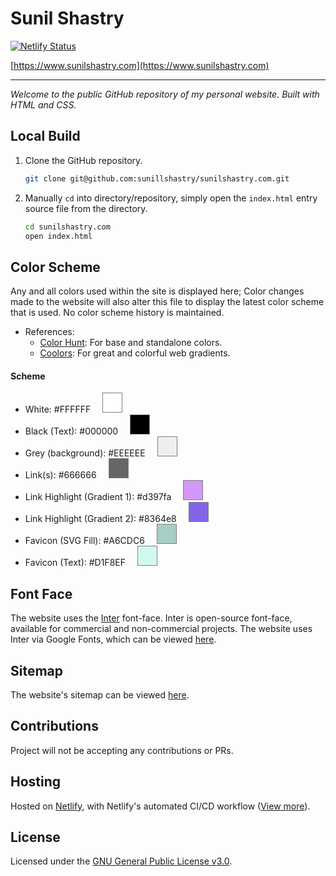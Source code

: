 # Sunil Shastry

[![Netlify Status](https://api.netlify.com/api/v1/badges/75a8326a-2d92-4226-9157-ae3bb777879e/deploy-status)](https://app.netlify.com/projects/sunilshastry/deploys)

[https://www.sunilshastry.com](https://www.sunilshastry.com)

---

_Welcome to the public GitHub repository of my personal website. Built with HTML and CSS._

## Local Build

1. Clone the GitHub repository.

   ```bash
   git clone git@github.com:sunillshastry/sunilshastry.com.git
   ```

2. Manually `cd` into directory/repository, simply open the `index.html` entry source file from the directory.

   ```bash
   cd sunilshastry.com
   open index.html
   ```

## Color Scheme

Any and all colors used within the site is displayed here; Color changes made to the website will also alter this file to display the latest color scheme that is used. No color scheme history is maintained.

- References:
  - [Color Hunt](https://colorhunt.co/): For base and standalone colors.
  - [Coolors](https://coolors.co/gradients): For great and colorful web gradients.

#### Scheme

- White: #FFFFFF <div style="width: 30px; height: 30px; background-color: #ffffff; border: 1px solid gray; display: inline-block; margin-left: 15px;"></div>
- Black (Text): #000000 <div style="width: 30px; height: 30px; background-color: #000000; border: 1px solid gray; display: inline-block; margin-left: 15px;"></div>
- Grey (background): #EEEEEE <div style="width: 30px; height: 30px; background-color: #EEEEEE; border: 1px solid gray; display: inline-block; margin-left: 15px;"></div>
- Link(s): #666666 <div style="width: 30px; height: 30px; background-color: #666666; border: 1px solid gray; display: inline-block; margin-left: 15px;"></div>
- Link Highlight (Gradient 1): #d397fa <div style="width: 30px; height: 30px; background-color: #d397fa; border: 1px solid gray; display: inline-block; margin-left: 15px;"></div>
- Link Highlight (Gradient 2): #8364e8 <div style="width: 30px; height: 30px; background-color: #8364e8; border: 1px solid gray; display: inline-block; margin-left: 15px;"></div>
- Favicon (SVG Fill): #A6CDC6 <div style="width: 30px; height: 30px; background-color: #A6CDC6; border: 1px solid gray; display: inline-block; margin-left: 15px;"></div>
- Favicon (Text): #D1F8EF <div style="width: 30px; height: 30px; background-color: #D1F8EF; border: 1px solid gray; display: inline-block; margin-left: 15px;"></div>

## Font Face

The website uses the [Inter](https://rsms.me/inter/) font-face. Inter is open-source font-face, available for commercial and non-commercial projects. The website uses Inter via Google Fonts, which can be viewed [here](https://fonts.google.com/specimen/Inter).

## Sitemap

The website's sitemap can be viewed [here](https://www.sunilshastry.com/sitemap.xml).

## Contributions

Project will not be accepting any contributions or PRs.

## Hosting

Hosted on [Netlify](https://netlify.app/), with Netlify's automated CI/CD workflow ([View more](https://www.netlify.com/platform/core/build/)).

## License

Licensed under the [GNU General Public License v3.0](https://github.com/sunillshastry/sunilshastry.com/blob/master/LICENSE).
